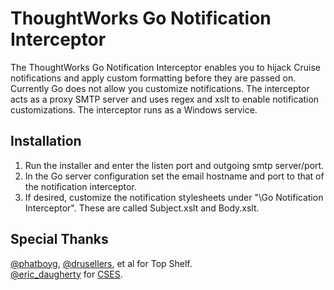 ThoughtWorks Go Notification Interceptor
=============

The ThoughtWorks Go Notification Interceptor enables you to hijack Cruise notifications and apply custom formatting before they are passed on. Currently Go does not allow you customize notifications. The interceptor acts as a proxy SMTP server and uses regex and xslt to enable notification customizations. The interceptor runs as a Windows service.

Installation
-------

1. Run the installer and enter the listen port and outgoing smtp server/port.  
2. In the Go server configuration set the email hostname and port to that of the notification interceptor.  
3. If desired, customize the notification stylesheets under "<Program Files>\Go Notification Interceptor". These are called Subject.xslt and Body.xslt.  

Special Thanks
------------

[@phatboyg](http://twitter.com/phatboyg), [@drusellers](http://twitter.com/drusellers), et al for Top Shelf.  
[@eric_daugherty](http://twitter.com/eric_daugherty) for [CSES](http://www.ericdaugherty.com/dev/cses/).  
